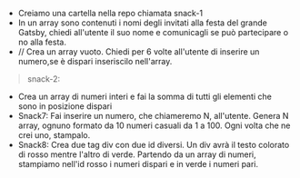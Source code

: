 - Creiamo una cartella nella repo chiamata snack-1
- In un array sono contenuti i nomi degli invitati alla festa del grande Gatsby, chiedi all'utente il suo nome e comunicagli se può partecipare o no alla festa.
- // Crea un array vuoto. Chiedi per 6 volte all'utente di inserire un numero,se è dispari inseriscilo nell'array.

> snack-2: 

- Crea un array di numeri interi e fai la somma di tutti gli elementi che sono in posizione dispari
- Snack7: Fai inserire un numero, che chiameremo N, all'utente. Genera N array, ognuno formato da 10 numeri casuali da 1 a 100. Ogni volta che ne crei uno, stampalo.
- Snack8: Crea due tag div con due id diversi. Un div avrà il testo colorato di rosso mentre l'altro di verde. Partendo da un array di numeri, stampiamo nell'id rosso i numeri dispari e in verde i numeri pari.

> 